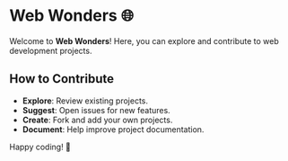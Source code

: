 # Web Wonders 🌐

Welcome to **Web Wonders**! Here, you can explore and contribute to web development projects.

## How to Contribute
- **Explore**: Review existing projects.
- **Suggest**: Open issues for new features.
- **Create**: Fork and add your own projects.
- **Document**: Help improve project documentation.

Happy coding! 🚀
